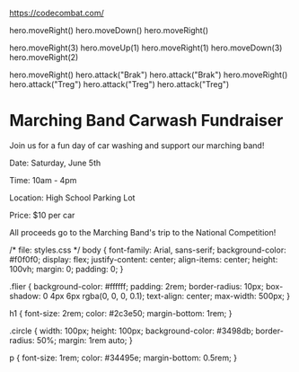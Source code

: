 https://codecombat.com/


hero.moveRight()
hero.moveDown()
hero.moveRight()

hero.moveRight(3)
hero.moveUp(1)
hero.moveRight(1)
hero.moveDown(3)
hero.moveRight(2)

hero.moveRight()
hero.attack("Brak")
hero.attack("Brak")
hero.moveRight()
hero.attack("Treg")
hero.attack("Treg")
hero.attack("Treg")



<!-- file: index.html -->
<!DOCTYPE html>
<html lang="en">
<head>
  <meta charset="UTF-8">
  <meta name="viewport" content="width=device-width, initial-scale=1.0">
  <link rel="stylesheet" href="styles.css">
  <title>Marching Band Carwash Fundraiser</title>
</head>
<body>
  <div class="flier">
    <h1>Marching Band Carwash Fundraiser</h1>
    <div class="circle"></div>
    <p>Join us for a fun day of car washing and support our marching band!</p>
    <p>Date: Saturday, June 5th</p>
    <p>Time: 10am - 4pm</p>
    <p>Location: High School Parking Lot</p>
    <p>Price: $10 per car</p>
    <p>All proceeds go to the Marching Band's trip to the National Competition!</p>
  </div>
</body>
</html>


/* file: styles.css */
body {
  font-family: Arial, sans-serif;
  background-color: #f0f0f0;
  display: flex;
  justify-content: center;
  align-items: center;
  height: 100vh;
  margin: 0;
  padding: 0;
}

.flier {
  background-color: #ffffff;
  padding: 2rem;
  border-radius: 10px;
  box-shadow: 0 4px 6px rgba(0, 0, 0, 0.1);
  text-align: center;
  max-width: 500px;
}

h1 {
  font-size: 2rem;
  color: #2c3e50;
  margin-bottom: 1rem;
}

.circle {
  width: 100px;
  height: 100px;
  background-color: #3498db;
  border-radius: 50%;
  margin: 1rem auto;
}

p {
  font-size: 1rem;
  color: #34495e;
  margin-bottom: 0.5rem;
}
